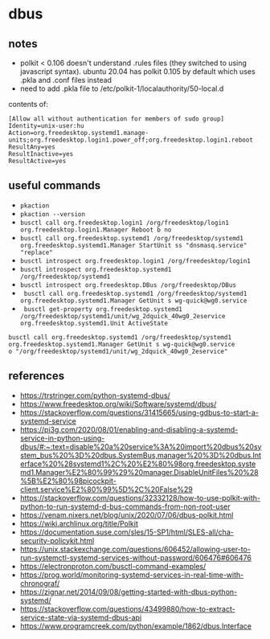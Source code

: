 # dbus

## notes

* polkit < 0.106 doesn't understand .rules files (they switched to using javascript syntax).  ubuntu 20.04 has polkit 0.105 by default which uses .pkla and .conf files instead
* need to add .pkla file to /etc/polkit-1/localauthority/50-local.d

contents of:
```
[Allow all without authentication for members of sudo group]
Identity=unix-user:hu
Action=org.freedesktop.systemd1.manage-units;org.freedesktop.login1.power_off;org.freedesktop.login1.reboot
ResultAny=yes
ResultInactive=yes
ResultActive=yes
```

## useful commands

* `pkaction`
* `pkaction --version`
* `busctl call org.freedesktop.login1 /org/freedesktop/login1 org.freedesktop.login1.Manager Reboot b no`
* `busctl call org.freedesktop.systemd1 /org/freedesktop/systemd1 org.freedesktop.systemd1.Manager StartUnit ss "dnsmasq.service" "replace"`
* `busctl introspect org.freedesktop.login1 /org/freedesktop/login1`
* `busctl introspect org.freedesktop.systemd1 /org/freedesktop/systemd1`
* `busctl introspect org.freedesktop.DBus /org/freedesktop/DBus`
* ` busctl call org.freedesktop.systemd1 /org/freedesktop/systemd1 org.freedesktop.systemd1.Manager GetUnit s wg-quick@wg0.service`
* ` busctl get-property org.freedesktop.systemd1 /org/freedesktop/systemd1/unit/wg_2dquick_40wg0_2eservice org.freedesktop.systemd1.Unit ActiveState`

```
busctl call org.freedesktop.systemd1 /org/freedesktop/systemd1 org.freedesktop.systemd1.Manager GetUnit s wg-quick@wg0.service
o "/org/freedesktop/systemd1/unit/wg_2dquick_40wg0_2eservice"
```

## references

* https://trstringer.com/python-systemd-dbus/
* https://www.freedesktop.org/wiki/Software/systemd/dbus/
* https://stackoverflow.com/questions/31415665/using-gdbus-to-start-a-systemd-service
* https://pi3g.com/2020/08/01/enabling-and-disabling-a-systemd-service-in-python-using-dbus/#:~:text=disable%20a%20service%3A%20import%20dbus%20system_bus%20%3D%20dbus.SystemBus,manager%20%3D%20dbus.Interface%20%28systemd1%2C%20%E2%80%98org.freedesktop.systemd1.Manager%E2%80%99%29%20manager.DisableUnitFiles%20%28%5B%E2%80%98picockpit-client.service%E2%80%99%5D%2C%20False%29
* https://stackoverflow.com/questions/32332128/how-to-use-polkit-with-python-to-run-systemd-d-bus-commands-from-non-root-user
* https://venam.nixers.net/blog/unix/2020/07/06/dbus-polkit.html
* https://wiki.archlinux.org/title/Polkit
* https://documentation.suse.com/sles/15-SP1/html/SLES-all/cha-security-policykit.html
* https://unix.stackexchange.com/questions/606452/allowing-user-to-run-systemctl-systemd-services-without-password/606476#606476
* https://electronproton.com/busctl-command-examples/
* https://prog.world/monitoring-systemd-services-in-real-time-with-chronograf/
* https://zignar.net/2014/09/08/getting-started-with-dbus-python-systemd/
* https://stackoverflow.com/questions/43499880/how-to-extract-service-state-via-systemd-dbus-api
* https://www.programcreek.com/python/example/1862/dbus.Interface
